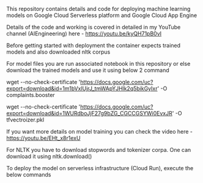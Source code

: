 This repository contains details and code for deploying machine learning models on Google Cloud Serverless platform and Google Cloud App Engine

Details of the code and working is covered in detailed in my YouTube channel (AIEngineering) here - https://youtu.be/kyQH71pB0vI 

Before getting started with deployment the container expects trained models and also downloaded nltk corpus

For model files you are run associated notebook in this repository or else download the trained models and use it using below 2 command

wget --no-check-certificate 'https://docs.google.com/uc?export=download&id=1m1bVxlUjrJ_tmWApYJHlk2q5bikGyIxr' -O complaints.booster

wget --no-check-certificate 'https://docs.google.com/uc?export=download&id=1WURdboJjF27g9bZG_CGCCGSYWi0EvxJR' -O tfvectroizer.pkl

If you want more details on model training you can check the video here - https://youtu.be/EHt_x8r1exU

For NLTK you have to download stopwords and tokenizer corpa. One can download it using nltk.download()

To deploy the model on serverless infrastructure (Cloud Run), execute the below commands
